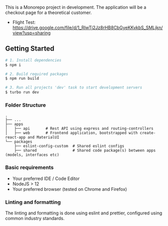 This is a Monorepo project in development. The application will be a checkout page for a theoretical customer.

- Flight Test: https://drive.google.com/file/d/1_RIwTj2Jz8rHB8CbGyeKKvkbS_SMLjkn/view?usp=sharing

## Getting Started

```sh
# 1. Install dependencies
$ npm i

# 2. Build required packages
$ npm run build

# 3. Run all projects 'dev' task to start development servers
$ turbo run dev
```

### Folder Structure

    .
    ├── ...
    ├── apps
    │   ├── api       # Rest API using express and routing-controllers
    │   ├── web       # Frontend application, bootstrapped with create-react-app and MaterialUI
    └── packages
        ├── eslint-config-custom  # Shared eslint configs
        ├── shared                # Shared code package(s) between apps (models, interfaces etc)

### Basic requirements

- Your preferred IDE / Code Editor
- NodeJS > 12
- Your preferred browser (tested on Chrome and Firefox)

### Linting and formatting

The linting and formatting is done using eslint and prettier, configured using common industry standards.
